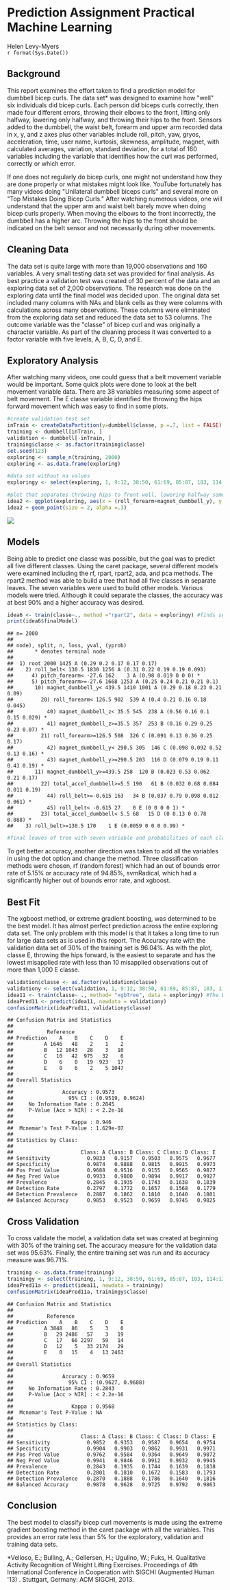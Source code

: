 # Prediction Assignment Practical Machine Learning
Helen Levy-Myers  
`r format(Sys.Date())`  



## Background
This report examines the effort taken to find a prediction model for dumbbell bicep curls. The data set*  was designed to examine how "well" six individuals did bicep curls. Each person did biceps curls correctly, then made four different errors, throwing their elbows to the front, lifting only halfway, lowering only halfway, and throwing their hips to the front. Sensors added to the dumbbell, the waist belt, forearm and upper arm recorded data in x, y, and z axes plus other variables include roll, pitch, yaw, gryos, acceleration, time, user name, kurtosis, skewness, amplitude, magnet, with calculated averages, variation, standard deviation, for a total of 160 variables including the variable that identifies how the curl was performed, correctly or which error. 

If one does not regularly do bicep curls, one might not understand how they are done properly or what mistakes might look like. YouTube fortunately has many videos doing "Unilateral dumbbell biceps curls" and several more on "Top Mistakes Doing Bicep Curls." After watching numerous videos, one will understand that the upper arm and waist belt barely move when doing bicep curls properly. When moving the elbows to the front incorrectly, the dumbbell has a higher arc. Throwing the hips to the front should be indicated on the belt sensor and not necessarily during other movements.

## Cleaning Data
The data set is quite large with more than 19,000 observations and 160 variables. A very small testing data set was provided for final analysis. As best practice a validation test was created of 30 percent of the data and an exploring data set of 2,000 observations. The research was done on the exploring data until the final model was decided upon. The original data set included many columns with NAs and blank cells as they were columns with calculations across many observations. These columns were eliminated from the exploring data set and reduced the data set to 53 columns. The outcome variable was the "classe" of bicep curl and was originally a character variable. As part of the cleaning process it was converted to a factor variable with five levels, A, B, C, D, and E.

## Exploratory Analysis
After watching many videos, one could guess that a belt movement variable would be important. Some quick plots were done to look at the belt movement variable data. There are 38 variables measuring some aspect of belt movement. The E classe variable identified the throwing the hips forward movement which was easy to find in some plots. 

```r
#create validation test set
inTrain <- createDataPartition(y=dumbbell$classe, p =.7, list = FALSE)
training <- dumbbell[inTrain, ]
validation <- dumbbell[-inTrain, ]
training$classe <- as.factor(training$classe)
set.seed(123)
exploring <- sample_n(training, 2000)
exploring <- as.data.frame(exploring)

#data set without na values
exploringy <- select(exploring, 1, 9:12, 38:50, 61:69, 85:87, 103, 114:125, 141, 152:160) 
```

```r
#plot that separates throwing hips to front well, lowering halfway somewhat, other movements not separated
idea2 <- ggplot(exploring, aes(x = (roll_forearm+magnet_dumbbell_y), y = roll_belt, colour = factor(classe))) 
idea2 + geom_point(size = 2, alpha =.3)
```

![](Prediction_Assignment_Practical_Machine_Learning_Report_files/figure-html/unnamed-chunk-2-1.png)<!-- -->

## Models
Being able to predict one classe was possible, but the goal was to predict all five different classes. Using the caret package, several different models were examined including the rf, rpart, rpart2, ada, and pca methods. The rpart2 method was able to build a tree that had all five classes in separate leaves. The seven variables were used to build other models. Various models were tried. Although it could separate the classes, the accuracy was at best 90% and a higher accuracy was desired. 


```r
idea6 <- train(classe~., method ="rpart2", data = exploringy) #finds seven variables inlcudes tuning parameters
print(idea6$finalModel)
```

```
## n= 2000 
## 
## node), split, n, loss, yval, (yprob)
##       * denotes terminal node
## 
##  1) root 2000 1425 A (0.29 0.2 0.17 0.17 0.17)  
##    2) roll_belt< 130.5 1830 1256 A (0.31 0.22 0.19 0.19 0.093)  
##      4) pitch_forearm< -27.6 162    3 A (0.98 0.019 0 0 0) *
##      5) pitch_forearm>=-27.6 1668 1253 A (0.25 0.24 0.21 0.21 0.1)  
##       10) magnet_dumbbell_y< 439.5 1410 1001 A (0.29 0.18 0.23 0.21 0.09)  
##         20) roll_forearm< 126.5 902  539 A (0.4 0.21 0.16 0.18 0.045)  
##           40) magnet_dumbbell_z< 35.5 545  238 A (0.56 0.16 0.1 0.15 0.029) *
##           41) magnet_dumbbell_z>=35.5 357  253 B (0.16 0.29 0.25 0.23 0.07) *
##         21) roll_forearm>=126.5 508  326 C (0.091 0.13 0.36 0.25 0.17)  
##           42) magnet_dumbbell_y< 290.5 305  146 C (0.098 0.092 0.52 0.13 0.16) *
##           43) magnet_dumbbell_y>=290.5 203  116 D (0.079 0.19 0.11 0.43 0.19) *
##       11) magnet_dumbbell_y>=439.5 258  120 B (0.023 0.53 0.062 0.21 0.17)  
##         22) total_accel_dumbbell>=5.5 190   61 B (0.032 0.68 0.084 0.011 0.19)  
##           44) roll_belt>=-0.615 163   34 B (0.037 0.79 0.098 0.012 0.061) *
##           45) roll_belt< -0.615 27    0 E (0 0 0 0 1) *
##         23) total_accel_dumbbell< 5.5 68   15 D (0 0.13 0 0.78 0.088) *
##    3) roll_belt>=130.5 170    1 E (0.0059 0 0 0 0.99) *
```

```r
#final leaves of tree with seven variable and probabilities of each classification (A, B, C, D, E)
```
To get better accuracy, another direction was taken to add all the variables in using the dot option and change the method. Three classification methods were chosen, rf (random forest) which had an out of bounds error rate of 5.15% or accuracy rate of 94.85%, svmRadical, which had a significantly higher out of bounds error rate, and xgboost. 

## Best Fit
The xgboost method, or extreme gradient boosting, was determined to be the best model. It has almost perfect prediction across the entire exploring data set. The only problem with this model is that it takes a long time to run for large data sets as is used in this report. The Accuracy rate with the validation data set of 30% of the training set is 96.04%. As with the plot, classe E, throwing the hips forward, is the easiest to separate and has the lowest misapplied rate with less than 10 misapplied observations out of more than 1,000 E classe. 

```r
validation$classe <- as.factor(validation$classe)
validationy <- select(validation, 1, 9:12, 38:50, 61:69, 85:87, 103, 114:125, 141, 152:160)
idea11 <- train(classe~ ., method= "xgbTree", data = exploringy) #The BEST model
ideaPred11 <- predict(idea11, newdata = validationy)
confusionMatrix(ideaPred11, validationy$classe)
```

```
## Confusion Matrix and Statistics
## 
##           Reference
## Prediction    A    B    C    D    E
##          A 1646   48    2    1    2
##          B   12 1043   28    3   10
##          C   10   42  975   32    6
##          D    6    0   19  923   17
##          E    0    6    2    5 1047
## 
## Overall Statistics
##                                           
##                Accuracy : 0.9573          
##                  95% CI : (0.9519, 0.9624)
##     No Information Rate : 0.2845          
##     P-Value [Acc > NIR] : < 2.2e-16       
##                                           
##                   Kappa : 0.946           
##  Mcnemar's Test P-Value : 1.629e-07       
## 
## Statistics by Class:
## 
##                      Class: A Class: B Class: C Class: D Class: E
## Sensitivity            0.9833   0.9157   0.9503   0.9575   0.9677
## Specificity            0.9874   0.9888   0.9815   0.9915   0.9973
## Pos Pred Value         0.9688   0.9516   0.9155   0.9565   0.9877
## Neg Pred Value         0.9933   0.9800   0.9894   0.9917   0.9927
## Prevalence             0.2845   0.1935   0.1743   0.1638   0.1839
## Detection Rate         0.2797   0.1772   0.1657   0.1568   0.1779
## Detection Prevalence   0.2887   0.1862   0.1810   0.1640   0.1801
## Balanced Accuracy      0.9853   0.9523   0.9659   0.9745   0.9825
```

## Cross Validation
To cross validate the model, a validation data set was created at beginning with 30% of the training set. The accuracy measure for the validation data set was 95.63%. Finally, the entire training set was run and its accuracy measure was 96.71%. 

```r
training <- as.data.frame(training)
trainingy <- select(training, 1, 9:12, 38:50, 61:69, 85:87, 103, 114:125, 141, 152:160) #data set without na values
ideaPred11a <- predict(idea11, newdata = trainingy)
confusionMatrix(ideaPred11a, trainingy$classe)
```

```
## Confusion Matrix and Statistics
## 
##           Reference
## Prediction    A    B    C    D    E
##          A 3848   86    5    3    0
##          B   29 2486   57    3   19
##          C   17   66 2297   59   14
##          D   12    5   33 2174   29
##          E    0   15    4   13 2463
## 
## Overall Statistics
##                                           
##                Accuracy : 0.9659          
##                  95% CI : (0.9627, 0.9688)
##     No Information Rate : 0.2843          
##     P-Value [Acc > NIR] : < 2.2e-16       
##                                           
##                   Kappa : 0.9568          
##  Mcnemar's Test P-Value : NA              
## 
## Statistics by Class:
## 
##                      Class: A Class: B Class: C Class: D Class: E
## Sensitivity            0.9852   0.9353   0.9587   0.9654   0.9754
## Specificity            0.9904   0.9903   0.9862   0.9931   0.9971
## Pos Pred Value         0.9762   0.9584   0.9364   0.9649   0.9872
## Neg Pred Value         0.9941   0.9846   0.9912   0.9932   0.9945
## Prevalence             0.2843   0.1935   0.1744   0.1639   0.1838
## Detection Rate         0.2801   0.1810   0.1672   0.1583   0.1793
## Detection Prevalence   0.2870   0.1888   0.1786   0.1640   0.1816
## Balanced Accuracy      0.9878   0.9628   0.9725   0.9792   0.9863
```

## Conclusion
The best model to classify bicep curl movements is made using the extreme gradient boosting method in the caret package with all the variables. This provides an error rate less than 5% for the exploratory, validation and training data sets. 


*Velloso, E.; Bulling, A.; Gellersen, H.; Ugulino, W.; Fuks, H. Qualitative Activity Recognition of Weight Lifting Exercises. Proceedings of 4th International Conference in Cooperation with SIGCHI (Augmented Human '13) . Stuttgart, Germany: ACM SIGCHI, 2013.
